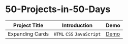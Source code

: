 # 50-Projects-in-50-Days

|Project Title|Introduction|Demo|
|---|---|---|
|Expanding Cards|`HTML` `CSS` `JavaScript`|[Demo](https://yangtzujou.github.io/50-Project-in-50-Days/01-Expanding-Cards/)|
